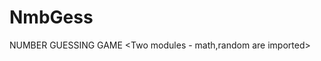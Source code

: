 # NmbGess
NUMBER GUESSING GAME
<Two modules - math,random are imported>
<It will take lower and upper limit of the numbers and random number will be generated within that range>
  
  <Count variable will Keep track of number of attempts>
    <It will displays output in terms how close rhe number is and when the limit will exceed it will end>
    
